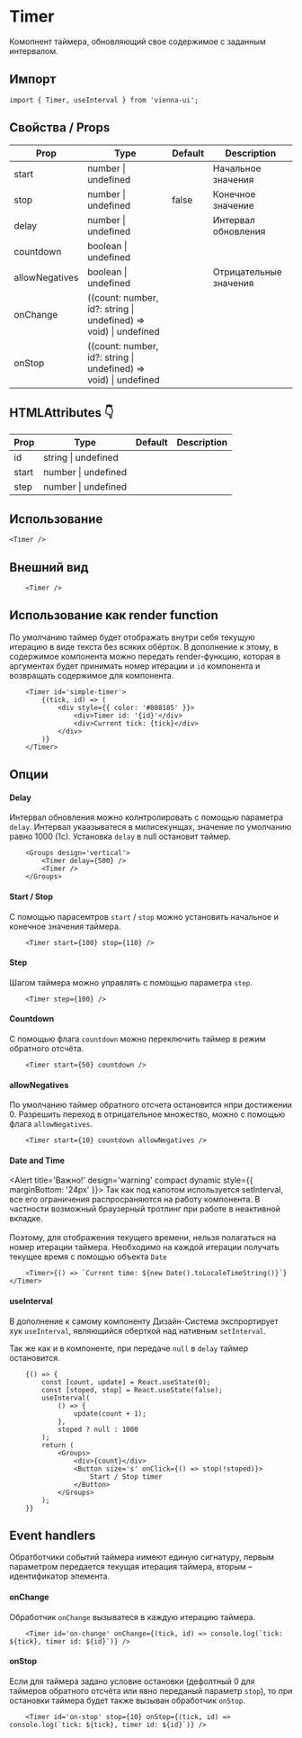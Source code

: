 # Timer

Комопнент таймера, обновляющий свое содержимое с заданным интервалом.

## Импорт

```
import { Timer, useInterval } from 'vienna-ui';
```

## Свойства / Props

| Prop           | Type                                                             | Default | Description            |
| -------------- | ---------------------------------------------------------------- | ------- | ---------------------- |
| start          | number \| undefined                                              |       | Начальное значения     |
| stop           | number \| undefined                                              | false   | Конечное значение      |
| delay          | number \| undefined                                              |     | Интервал обновления    |
| countdown      | boolean \| undefined                                             |    |
| allowNegatives | boolean \| undefined                                            |    | Отрицательные значения |
| onChange       | ((count: number, id?: string \| undefined) => void) \| undefined |    |
| onStop         | ((count: number, id?: string \| undefined) => void) \| undefined |    |

## HTMLAttributes 👇
| Prop           | Type                                                             | Default | Description            |
| -------------- | ---------------------------------------------------------------- | ------- | ---------------------- |
| id          | string \| undefined  |
| start          | number \| undefined  |
| step          | number \| undefined  |


## Использование

`<Timer />`

## Внешний вид

```
    <Timer />
```

## Использование как render function

По умолчанию таймер будет отображать внутри себя текущую итерацию в виде текста без всяких обёрток. В дополнение к этому, в содержимое компонента можно передать render-функцию, которая в аргументах будет принимать номер итерации и `id` компонента и возвращать содержимое для компонента.

```
    <Timer id='simple-timer'>
        {(tick, id) => (
            <div style={{ color: '#808185' }}>
                <div>Timer id: '{id}'</div>
                <div>Current tick: {tick}</div>
            </div>
        )}
    </Timer>
```


## Опции

#### Delay

Интервал обновления можно колнтролировать с помощью параметра `delay`. Интервал укаазыватеся в милисекунщах, значение по умолчанию равно 1000 (1с). Установка `delay` в null остановит таймер.

```
    <Groups design='vertical'>
        <Timer delay={500} />
        <Timer />
    </Groups>
```

#### Start / Stop

С помощью парасемтров `start` / `stop` можно установить начальное и конечное значения таймера.

```
    <Timer start={100} stop={110} />
```


#### Step

Шагом таймера можно управлять с помощью параметра `step`.

```
    <Timer step={100} />
```

#### Countdown

С помощью флага `countdown` можно переключить таймер в режим обратного отсчёта.

```
    <Timer start={50} countdown />
```

#### allowNegatives

По умолчанию таймер обратного отсчета остановится нпри достижении 0. Разрешить переход в отрицательное множество, можно с помощью флага `allowNegatives`.

```
    <Timer start={10} countdown allowNegatives />
```

#### Date and Time

<Alert title='Важно!' design='warning' compact dynamic style={{ marginBottom: '24px' }}>
    Так как под капотом используется setInterval, все его ограничения распросраняются на работу компонента. В частности
    возможный браузерный тротлинг при работе в неактивной вкладке.
    <br />
    <br />
    Поэтому, для отображения текущего времени, нельзя полагаться на номер итерации таймера. Необходимо на каждой итерации
    получать текущее время с помощью объекта `Date`
</Alert>

```
    <Timer>{() => `Current time: ${new Date().toLocaleTimeString()}`}</Timer>
```

#### useInterval

В дополнение к самому компоненту Дизайн-Система экспрортирует хук `useInterval`, являющийся оберткой над нативным `setInterval`.

Так же как и в компоненте, при передаче `null` в `delay` таймер остановится.

```
    {() => {
        const [count, update] = React.useState(0);
        const [stoped, stop] = React.useState(false);
        useInterval(
            () => {
                update(count + 1);
            },
            stoped ? null : 1000
        );
        return (
            <Groups>
                <div>{count}</div>
                <Button size='s' onClick={() => stop(!stoped)}>
                    Start / Stop timer
                </Button>
            </Groups>
        );
    }}
```

## Event handlers

Обратботчики событий таймера иимеют единую сигнатуру, первым параметром передается текущая итерация таймера, вторым – идентификатор элемента.

#### onChange

Обработчик `onChange` вызыватеся в каждую итерацию таймера.

```
    <Timer id='on-change' onChange={(tick, id) => console.log(`tick: ${tick}, timer id: ${id}`)} />
```

#### onStop

Если для таймера задано условие остановки (дефолтный 0 для таймеров обратного отсчёта или явно переданый параметр `stop`), то при остановки таймера будет также вызыван обработчик `onStop`.

```
    <Timer id='on-stop' stop={10} onStop={(tick, id) => console.log(`tick: ${tick}, timer id: ${id}`)} />
```